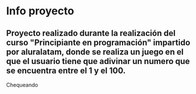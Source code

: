 <h1>Info proyecto</h1>

<h2>
Proyecto realizado durante la realización del curso "Principiante en programación" impartido por aluralatam, donde se realiza un juego en el que el usuario tiene que adivinar un numero que se encuentra entre el 1 y el 100.
</h2>
Chequeando
